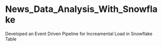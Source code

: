 # News_Data_Analysis_With_Snowflake
Developed an Event Driven Pipeline for Increamental Load in Snowflake Table
